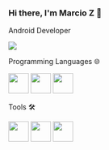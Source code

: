 ### Hi there, I'm Marcio Z 👋

Android Developer

<div>
<a href="[https://www.linkedin.com/in/seu-usuário-linkedln-aqui](https://www.linkedin.com/in/m%C3%A1rcio-zanoni-483859169/)" target="_blank"><img src="https://img.shields.io/badge/-LinkedIn-%230077B5?style=for-the-badge&logo=linkedin&logoColor=white" target="_blank"></a>   
</div>

Programming Languages 🌐
<div>
<img src="https://cdn.jsdelivr.net/gh/devicons/devicon/icons/java/java-original.svg" width="40" height="40"/>             
<img src="https://cdn.jsdelivr.net/gh/devicons/devicon/icons/kotlin/kotlin-original.svg" width="40" height="40"/> 
<img src="https://cdn.jsdelivr.net/gh/devicons/devicon/icons/android/android-original.svg" width="40" height="40"/> 
</div>

Tools 🛠️
<div>
<img src="https://cdn.jsdelivr.net/gh/devicons/devicon/icons/androidstudio/androidstudio-original.svg" width="40" height="40"/> 
<img src="https://cdn.jsdelivr.net/gh/devicons/devicon/icons/git/git-original.svg" width="40" height="40"/> 
<img src="https://cdn.jsdelivr.net/gh/devicons/devicon/icons/github/github-original.svg" width="40" height="40"/>
</div>

<!--
**MprogrammerZ/MprogrammerZ** is a ✨ _special_ ✨ repository because its `README.md` (this file) appears on your GitHub profile.
-->

